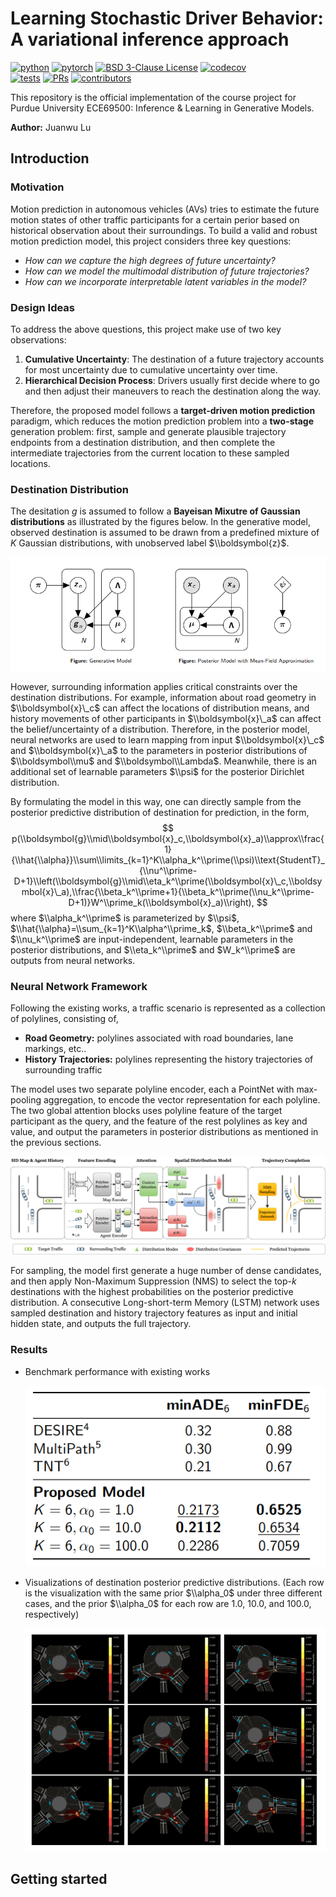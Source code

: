 # Learning Stochastic Driver Behavior: A variational inference approach

[![python](https://img.shields.io/badge/-Python_3.8-306998?logo=python&logoColor=white)](https://www.python.org/downloads/)
[![pytorch](https://img.shields.io/badge/PyTorch_2.0%2B-ee4c2c?logo=pytorch&logoColor=white)](https://pytorch.org/get-started/locally/)
[![BSD 3-Clause License](https://img.shields.io/badge/license-BSD_3--clause-bc9b6a.svg)](https://github.com/ChocolateDave/g-neva/blob/master/LICENSE)
[![codecov](https://codecov.io/gh/ChocolateDave/ilgm-final-project/branch/master/graph/badge.svg)](https://app.codecov.io/gh/juanwulu/ilgm-final-project/) \
[![tests](https://github.com/juanwulu/ilgm-final-project/actions/workflows/test.yml/badge.svg)](https://github.com/juanwulu/ilgm-final-project/actions/workflows/test.yaml)
[![PRs](https://img.shields.io/badge/PRs-welcome-darkgreen.svg)](https://github.com/juanwulu/ilgm-project/pulls)
[![contributors](https://img.shields.io/github/contributors/juanwulu/ilgm-final-project.svg)](https://github.com/juanwulu/ilgm-final-project/graphs/contributors)

This repository is the official implementation of the course project for Purdue University ECE69500: Inference & Learning in Generative Models.

**Author:** Juanwu Lu

## Introduction

### Motivation

Motion prediction in autonomous vehicles (AVs) tries to estimate the future motion states of other traffic participants for a certain perior based on historical observation about their surroundings. To build a valid and robust motion prediction model, this project considers three key questions:

- _How can we capture the high degrees of future uncertainty?_
- _How can we model the multimodal distribution of future trajectories?_
- _How can we incorporate interpretable latent variables in the model?_

### Design Ideas

To address the above questions, this project make use of two key observations:

1. **Cumulative Uncertainty**: The destination of a future trajectory accounts for most uncertainty due to cumulative uncertainty over time.
2. **Hierarchical Decision Process**: Drivers usually first decide where to go and then adjust their maneuvers to reach the destination along the way.

Therefore, the proposed model follows a **target-driven motion prediction** paradigm, which reduces the motion prediction problem into a **two-stage** generation problem: first, sample and generate plausible trajectory endpoints from a destination distribution, and then complete the intermediate trajectories from the current location to these sampled locations.

### Destination Distribution

The desitation $g$ is assumed to follow a **Bayeisan Mixutre of Gaussian distributions** as illustrated by the figures below. In the generative model, observed destination is assumed to be drawn from a predefined mixture of $K$ Gaussian distributions, with unobserved label $\\boldsymbol{z}$.

![graphical models](docs/graphical_models.png)

However, surrounding information applies critical constraints over the destination distributions. For example, information about road geometry in $\\boldsymbol{x}\_c$ can affect the locations of distribution means, and history movements of other participants in $\\boldsymbol{x}\_a$ can affect the belief/uncertainty of a distribution. Therefore, in the posterior model, neural networks are used to learn mapping from input $\\boldsymbol{x}\_c$ and $\\boldsymbol{x}\_a$ to the parameters in posterior distributions of $\\boldsymbol\\mu$ and $\\boldsymbol\\Lambda$. Meanwhile, there is an additional set of learnable parameters $\\psi$ for the posterior Dirichlet distribution.

By formulating the model in this way, one can directly sample from the posterior predictive distribution of destination for prediction, in the form,
$$
p(\\boldsymbol{g}\\mid\\boldsymbol{x}_c,\\boldsymbol{x}_a)\\approx\\frac{1}{\\hat{\\alpha}}\\sum\\limits_{k=1}^K\\alpha_k^\\prime(\\psi)\\text{StudentT}_{\\nu^\\prime-D+1}\\left(\\boldsymbol{g}\\mid\\eta_k^\\prime(\\boldsymbol{x}\_c,\\boldsymbol{x}\_a),\\frac{\\beta_k^\\prime+1}{\\beta_k^\\prime(\\nu_k^\\prime-D+1)}W^\\prime_k(\\boldsymbol{x}_a)\\right),
$$
where $\\alpha_k^\\prime$ is parameterized by $\\psi$, $\\hat{\\alpha}=\\sum_{k=1}^K\\alpha^\\prime_k$, $\\beta_k^\\prime$ and $\\nu_k^\\prime$ are input-independent, learnable parameters in the posterior distributions, and $\\eta_k^\\prime$ and $W_k^\\prime$ are outputs from neural networks.

### Neural Network Framework

Following the existing works, a traffic scenario is represented as a collection of polylines, consisting of,

- **Road Geometry:** polylines associated with road boundaries, lane markings, etc..
- **History Trajectories:** polylines representing the history trajectories of surrounding traffic

The model uses two separate polyline encoder, each a PointNet with max-pooling aggregation, to encode the vector representation for each polyline. The two global attention blocks uses polyline feature of the target participant as the query, and the feature of the rest polylines as key and value, and output the parameters in posterior distributions as mentioned in the previous sections.

![framework](docs/framework.png)

For sampling, the model first generate a huge number of dense candidates, and then apply Non-Maximum Suppression (NMS) to select the top-$k$ destinations with the highest probabilities on the posterior predictive distribution. A consecutive Long-short-term Memory (LSTM) network uses sampled destination and history trajectory features as input and initial hidden state, and outputs the full trajectory.

### Results

- Benchmark performance with existing works

  ![benchmark](docs/benchmark.png)

- Visualizations of destination posterior predictive distributions. (Each row is the visualization with the same prior $\\alpha_0$ under three different cases, and the prior $\\alpha_0$ for each row are $1.0$, $10.0$, and $100.0$, respectively)

  ![visualization](docs/visualization.png)

## Getting started
